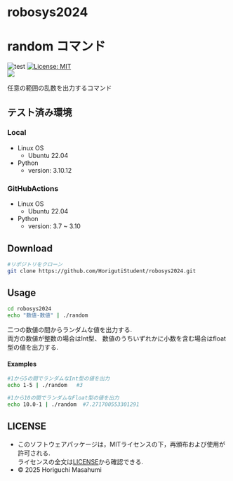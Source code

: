 # robosys2024

# random コマンド
![test](https://github.com/HorigutiStudent/robosys2024/actions/workflows/test.yml/badge.svg)
[![License: MIT](https://img.shields.io/badge/License-MIT-yellow.svg)](https://opensource.org/licenses/MIT) \
<img src="https://img.shields.io/badge/-Python-F9DC3E.svg?logo=python&style=flat"> 

任意の範囲の乱数を出力するコマンド

## テスト済み環境
### Local
- Linux OS
    - Ubuntu 22.04
- Python
    - version:  3.10.12    

### GitHubActions
- Linux OS
    - Ubuntu 22.04
- Python 
    - version: 3.7 ~ 3.10

## Download
```sh
#リポジトリをクローン
git clone https://github.com/HorigutiStudent/robosys2024.git
```
## Usage
```sh 
cd robosys2024  
echo "数値-数値" | ./random
```
二つの数値の間からランダムな値を出力する.  \
両方の数値が整数の場合はInt型、 数値のうちいずれかに小数を含む場合はfloat型の値を出力する.
#### Examples
```sh
#1から5の間でランダムなInt型の値を出力
echo 1-5 | ./random   #3

#1から10の間でランダムなFloat型の値を出力
echo 10.0-1 | ./random  #7.271700553301291
```

## LICENSE
- このソフトウェアパッケージは，MITライセンスの下，再頒布および使用が許可される. \
ライセンスの全文は[LICENSE](https://github.com/HorigutiStudent/robosys2024?tab=MIT-1-ov-file)から確認できる.
- © 2025 Horiguchi Masahumi
